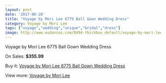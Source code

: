 ```yaml
---
layout: post
date: '2017-06-20'
title: "Voyage by Mori Lee 6775 Ball Gown Wedding Dress"
category: Voyage by Mori Lee
tags: ["voyage","wedding","unique","bridal","dress"]
image: http://www.eudances.com/8494-thickbox_default/voyage-by-mori-lee-6775-ball-gown-wedding-dress.jpg
---
```

Voyage by Mori Lee 6775 Ball Gown Wedding Dress

On Sales: **$355.99**
<a href="https://www.eudances.com/en/voyage-by-mori-lee/2897-voyage-by-mori-lee-6775-ball-gown-wedding-dress.html"><amp-img layout="responsive" width="600" height="600" src="//www.eudances.com/8494-thickbox_default/voyage-by-mori-lee-6775-ball-gown-wedding-dress.jpg" alt="Voyage by Mori Lee 6775 Ball Gown Wedding Dress 0" /></a>
<a href="https://www.eudances.com/en/voyage-by-mori-lee/2897-voyage-by-mori-lee-6775-ball-gown-wedding-dress.html"><amp-img layout="responsive" width="600" height="600" src="//www.eudances.com/8498-thickbox_default/voyage-by-mori-lee-6775-ball-gown-wedding-dress.jpg" alt="Voyage by Mori Lee 6775 Ball Gown Wedding Dress 1" /></a>
<a href="https://www.eudances.com/en/voyage-by-mori-lee/2897-voyage-by-mori-lee-6775-ball-gown-wedding-dress.html"><amp-img layout="responsive" width="600" height="600" src="//www.eudances.com/8497-thickbox_default/voyage-by-mori-lee-6775-ball-gown-wedding-dress.jpg" alt="Voyage by Mori Lee 6775 Ball Gown Wedding Dress 2" /></a>
<a href="https://www.eudances.com/en/voyage-by-mori-lee/2897-voyage-by-mori-lee-6775-ball-gown-wedding-dress.html"><amp-img layout="responsive" width="600" height="600" src="//www.eudances.com/8496-thickbox_default/voyage-by-mori-lee-6775-ball-gown-wedding-dress.jpg" alt="Voyage by Mori Lee 6775 Ball Gown Wedding Dress 3" /></a>
<a href="https://www.eudances.com/en/voyage-by-mori-lee/2897-voyage-by-mori-lee-6775-ball-gown-wedding-dress.html"><amp-img layout="responsive" width="600" height="600" src="//www.eudances.com/8495-thickbox_default/voyage-by-mori-lee-6775-ball-gown-wedding-dress.jpg" alt="Voyage by Mori Lee 6775 Ball Gown Wedding Dress 4" /></a>

Buy it: [Voyage by Mori Lee 6775 Ball Gown Wedding Dress](https://www.eudances.com/en/voyage-by-mori-lee/2897-voyage-by-mori-lee-6775-ball-gown-wedding-dress.html "Voyage by Mori Lee 6775 Ball Gown Wedding Dress")

View more: [Voyage by Mori Lee](https://www.eudances.com/en/47-voyage-by-mori-lee "Voyage by Mori Lee")